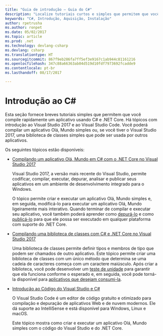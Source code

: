 ```yaml
---
title: "Guia de introdução – Guia do C#"
description: "Localize tutoriais curtos e simples que permitem que você aprenda rapidamente os conceitos básicos de C# e como escrever aplicativos .NET Core."
keywords: "C#, Introdução, Aquisição, Instalação"
author: rpetrusha
ms.author: ronpet
ms.date: 05/02/2017
ms.topic: article
ms.prod: .net
ms.technology: devlang-csharp
ms.devlang: csharp
ms.translationtype: HT
ms.sourcegitcommit: 867f9eb286fa7ff5ef3e9167c1ab944c81161216
ms.openlocfilehash: 347c88a66363ab04d519d10fdf7973692fcadde9
ms.contentlocale: pt-br
ms.lasthandoff: 08/17/2017

---
```

# <a name="get-started-with-c"></a>Introdução ao C# #

Esta seção fornece breves tutoriais simples que permitem que você compile rapidamente um aplicativo usando C# e .NET Core. Há tópicos com introdução ao Visual Studio 2017 e ao Visual Studio Code. Você poderá compilar um aplicativo Olá, Mundo simples ou, se você tiver o Visual Studio 2017, uma biblioteca de classes simples que pode ser usada por outros aplicativos.

Os seguintes tópicos estão disponíveis:

* [Compilando um aplicativo Olá, Mundo em C# com o .NET Core no Visual Studio 2017](../../core/tutorials/with-visual-studio.md)

   Visual Studio 2017, a versão mais recente do Visual Studio, permite codificar, compilar, executar, depurar, analisar e publicar seus aplicativos em um ambiente de desenvolvimento integrado para o Windows.

   O tópico permite criar e executar um aplicativo Olá, Mundo simples e, em seguida, modificá-lo para executar um aplicativo Olá, Mundo ligeiramente mais interativo. Quando terminar de compilar e executar seu aplicativo, você também poderá aprender como [depurá-lo](../../core/tutorials/debugging-with-visual-studio.md) e como [publicá-lo](../../core/tutorials/publishing-with-visual-studio.md) para que ele possa ser executado em qualquer plataforma com suporte do .NET Core.

* [Compilando uma biblioteca de classes com C# e .NET Core no Visual Studio 2017](../../core/tutorials/library-with-visual-studio.md)

   Uma biblioteca de classes permite definir tipos e membros de tipo que podem ser chamados de outro aplicativo. Este tópico permite criar uma biblioteca de classes com um único método que determina se uma cadeia de caracteres começa com um caractere maiúsculo. Após criar a biblioteca, você pode desenvolver um [teste de unidade](../../core/tutorials/testing-library-with-visual-studio.md) para garantir que ela funciona conforme o esperado e, em seguida, você pode torná-la disponível para [aplicativos que desejam consumi-la](../../core/tutorials/consuming-library-with-visual-studio.md).

* [Introdução ao Código do Visual Studio e C#](../../core/tutorials/with-visual-studio-code.md)

   O Visual Studio Code é um editor de código gratuito e otimizado para compilação e depuração de aplicativos Web e de nuvem modernos. Ele dá suporte ao IntelliSense e está disponível para Windows, Linux e macOS.

   Este tópico mostra como criar e executar um aplicativo Olá, Mundo simples com o código do Visual Studio e do .NET Core.

